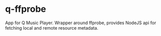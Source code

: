 # q-ffprobe
App for Q Music Player. Wrapper around ffprobe, provides NodeJS api for fetching local and remote resource metadata.
